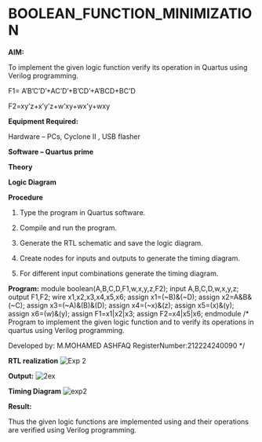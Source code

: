 # BOOLEAN_FUNCTION_MINIMIZATION

**AIM:**

To implement the given logic function verify its operation in Quartus using Verilog programming.

F1= A’B’C’D’+AC’D’+B’CD’+A’BCD+BC’D 

F2=xy’z+x’y’z+w’xy+wx’y+wxy

**Equipment Required:**

Hardware – PCs, Cyclone II , USB flasher

**Software – Quartus prime**

**Theory**

**Logic Diagram**

**Procedure**

1.	Type the program in Quartus software.

2.	Compile and run the program.

3.	Generate the RTL schematic and save the logic diagram.

4.	Create nodes for inputs and outputs to generate the timing diagram.

5.	For different input combinations generate the timing diagram.


**Program:**
module boolean(A,B,C,D,F1,w,x,y,z,F2);
input A,B,C,D,w,x,y,z;
output F1,F2;
wire x1,x2,x3,x4,x5,x6;
assign x1=(~B)&(~D);
assign x2=A&B&(~C);
assign x3=(~A)&(B)&(D);
assign x4=(~x)&(z);
assign x5=(x)&(y);
assign x6=(w)&(y);
assign F1=x1|x2|x3;
assign F2=x4|x5|x6;
endmodule
/* Program to implement the given logic function and to verify its operations in quartus using Verilog programming. 

Developed by: M.MOHAMED ASHFAQ
RegisterNumber:212224240090 */


**RTL realization**
![Exp 2](https://github.com/user-attachments/assets/c41bb677-4a23-4988-a7a4-70f79a0986e6)

**Output:**
![2ex](https://github.com/user-attachments/assets/a4ae0071-238e-4a2b-b303-fed63343f7f9)




**Timing Diagram**
![exp2](https://github.com/user-attachments/assets/9f1ec447-45e0-48cb-bacb-176b9d6f5e8d)


**Result:**

Thus the given logic functions are implemented using and their operations are verified using Verilog programming.

